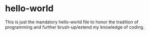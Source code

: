 # hello-world
This is just the mandatory hello-world file to honor the tradition of programming and further brush-up/extend my knowledge of coding.
